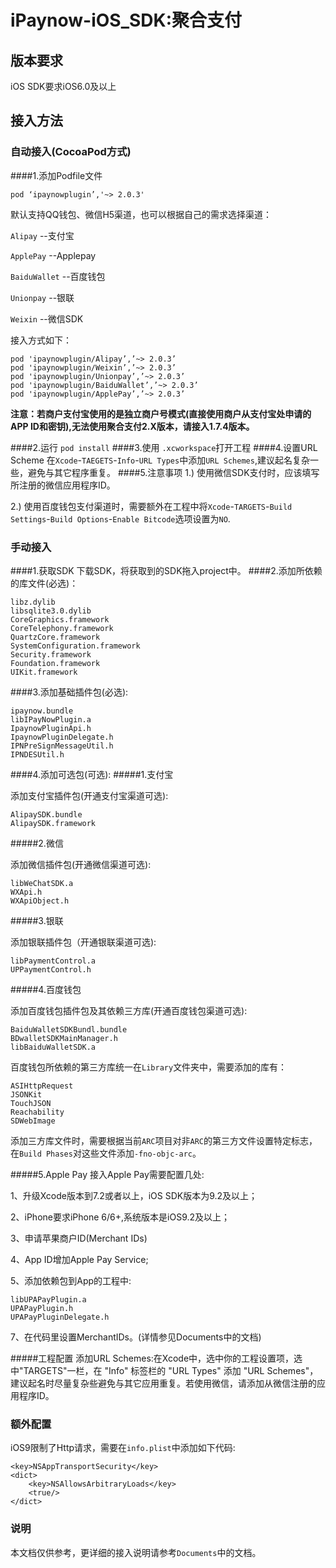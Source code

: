 # iPaynow-iOS\_SDK:聚合支付
## 版本要求
iOS SDK要求iOS6.0及以上
## 接入方法
### 自动接入(CocoaPod方式)
####1.添加Podfile文件
```
pod ‘ipaynowplugin’,'~> 2.0.3'
```
默认支持QQ钱包、微信H5渠道，也可以根据自己的需求选择渠道：

`Alipay`           --支付宝

`ApplePay`         --Applepay

`BaiduWallet`      --百度钱包

`Unionpay`         --银联

`Weixin`           --微信SDK

接入方式如下：

```
pod 'ipaynowplugin/Alipay’,’~> 2.0.3’
pod 'ipaynowplugin/Weixin’,’~> 2.0.3’
pod 'ipaynowplugin/Unionpay’,’~> 2.0.3’
pod 'ipaynowplugin/BaiduWallet’,’~> 2.0.3’
pod 'ipaynowplugin/ApplePay’,’~> 2.0.3’
```

**注意：若商户支付宝使用的是独立商户号模式(直接使用商户从支付宝处申请的APP
ID和密钥),无法使用聚合支付2.X版本，请接入1.7.4版本。**

####2.运行 `pod install`
####3.使用 `.xcworkspace`打开工程
####4.设置URL Scheme
在`Xcode`-`TAEGETS`-`Info`-`URL Types`中添加`URL Schemes`,建议起名复杂一些，避免与其它程序重复。
####5.注意事项
1.) 使用微信SDK支付时，应该填写所注册的微信应用程序ID。

2.) 使用百度钱包支付渠道时，需要额外在工程中将`Xcode`-`TARGETS`-`Build Settings`-`Build Options`-`Enable Bitcode`选项设置为`NO`.


### 手动接入
####1.获取SDK 
下载SDK，将获取到的SDK拖入project中。
####2.添加所依赖的库文件(必选)：
```
libz.dylib
libsqlite3.0.dylib
CoreGraphics.framework
CoreTelephony.framework
QuartzCore.framework
SystemConfiguration.framework
Security.framework
Foundation.framework
UIKit.framework
```
####3.添加基础插件包(必选):
```
ipaynow.bundle
libIPayNowPlugin.a
IpaynowPluginApi.h
IpaynowPluginDelegate.h
IPNPreSignMessageUtil.h
IPNDESUtil.h

```
####4.添加可选包(可选):
#####1.支付宝

添加支付宝插件包(开通支付宝渠道可选):

```
AlipaySDK.bundle
AlipaySDK.framework
```
#####2.微信

添加微信插件包(开通微信渠道可选):

```
libWeChatSDK.a
WXApi.h
WXApiObject.h
```
#####3.银联

添加银联插件包（开通银联渠道可选):

```
libPaymentControl.a
UPPaymentControl.h
```

#####4.百度钱包

添加百度钱包插件包及其依赖三方库(开通百度钱包渠道可选):

```
BaiduWalletSDKBundl.bundle
BDwalletSDKMainManager.h
libBaiduWalletSDK.a
```
百度钱包所依赖的第三方库统一在`Library`文件夹中，需要添加的库有：

```
ASIHttpRequest
JSONKit
TouchJSON
Reachability
SDWebImage
```
添加三方库文件时，需要根据当前`ARC`项目对非`ARC`的第三方文件设置特定标志，在`Build Phases`对这些文件添加`-fno-objc-arc`。

#####5.Apple Pay
接入Apple Pay需要配置几处:

1、升级Xcode版本到7.2或者以上，iOS SDK版本为9.2及以上；

2、iPhone要求iPhone 6/6+,系统版本是iOS9.2及以上；

3、申请苹果商户ID(Merchant IDs)

4、App ID增加Apple Pay Service;

5、添加依赖包到App的工程中:

```
libUPAPayPlugin.a
UPAPayPlugin.h
UPAPayPluginDelegate.h
```
7、在代码里设置MerchantIDs。(详情参见Documents中的文档)

#####工程配置
添加URL Schemes:在Xcode中，选中你的工程设置项，选中"TARGETS"一栏，在 "Info" 标签栏的 "URL Types" 添加 "URL Schemes"，建议起名时尽量复杂些避免与其它应用重复。若使用微信，请添加从微信注册的应用程序ID。

### 额外配置
iOS9限制了Http请求，需要在`info.plist`中添加如下代码:
```
<key>NSAppTransportSecurity</key>
<dict>
    <key>NSAllowsArbitraryLoads</key>
    <true/>
</dict>
```

### 说明
本文档仅供参考，更详细的接入说明请参考`Documents`中的文档。




























